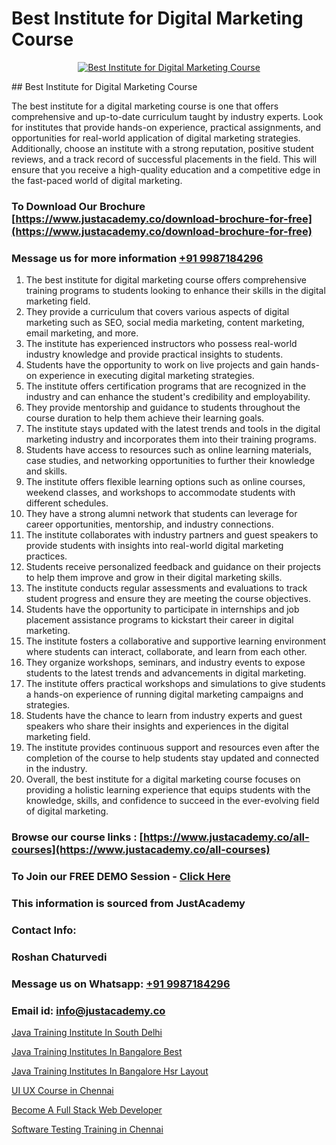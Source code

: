 # Best Institute for Digital Marketing Course

<p align="center">
  <a href="https://justacademy.co/course-detail/digital-marketing">
    <img src="https://justacademy.co/storage2/course_image/1676636720_course_image.webp" alt="Best Institute for Digital Marketing Course">
  </a>
</p>
## Best Institute for Digital Marketing Course

The best institute for a digital marketing course is one that offers comprehensive and up-to-date curriculum taught by industry experts. Look for institutes that provide hands-on experience, practical assignments, and opportunities for real-world application of digital marketing strategies. Additionally, choose an institute with a strong reputation, positive student reviews, and a track record of successful placements in the field. This will ensure that you receive a high-quality education and a competitive edge in the fast-paced world of digital marketing.
### To Download Our Brochure [https://www.justacademy.co/download-brochure-for-free](https://www.justacademy.co/download-brochure-for-free)
### Message us for more information [+91 9987184296](https://api.whatsapp.com/send?phone=919987184296)
1) The best institute for digital marketing course offers comprehensive training programs to students looking to enhance their skills in the digital marketing field.
2) They provide a curriculum that covers various aspects of digital marketing such as SEO, social media marketing, content marketing, email marketing, and more.
3) The institute has experienced instructors who possess real-world industry knowledge and provide practical insights to students.
4) Students have the opportunity to work on live projects and gain hands-on experience in executing digital marketing strategies.
5) The institute offers certification programs that are recognized in the industry and can enhance the student's credibility and employability.
6) They provide mentorship and guidance to students throughout the course duration to help them achieve their learning goals.
7) The institute stays updated with the latest trends and tools in the digital marketing industry and incorporates them into their training programs.
8) Students have access to resources such as online learning materials, case studies, and networking opportunities to further their knowledge and skills.
9) The institute offers flexible learning options such as online courses, weekend classes, and workshops to accommodate students with different schedules.
10) They have a strong alumni network that students can leverage for career opportunities, mentorship, and industry connections.
11) The institute collaborates with industry partners and guest speakers to provide students with insights into real-world digital marketing practices.
12) Students receive personalized feedback and guidance on their projects to help them improve and grow in their digital marketing skills.
13) The institute conducts regular assessments and evaluations to track student progress and ensure they are meeting the course objectives.
14) Students have the opportunity to participate in internships and job placement assistance programs to kickstart their career in digital marketing.
15) The institute fosters a collaborative and supportive learning environment where students can interact, collaborate, and learn from each other.
16) They organize workshops, seminars, and industry events to expose students to the latest trends and advancements in digital marketing.
17) The institute offers practical workshops and simulations to give students a hands-on experience of running digital marketing campaigns and strategies.
18) Students have the chance to learn from industry experts and guest speakers who share their insights and experiences in the digital marketing field.
19) The institute provides continuous support and resources even after the completion of the course to help students stay updated and connected in the industry.
20) Overall, the best institute for a digital marketing course focuses on providing a holistic learning experience that equips students with the knowledge, skills, and confidence to succeed in the ever-evolving field of digital marketing.

### Browse our course links : [https://www.justacademy.co/all-courses](https://www.justacademy.co/all-courses) 
### To Join our FREE DEMO Session - [Click Here](https://www.justacademy.co/register-for-course-demo)


### This information is sourced from JustAcademy
### Contact Info:
### Roshan Chaturvedi
### Message us on Whatsapp: [+91 9987184296](https://api.whatsapp.com/send?phone=919987184296)
### Email id: [info@justacademy.co](mailto:info@justacademy.co)
                
[Java Training Institute In South Delhi](https://www.linkedin.com/pulse/java-training-institute-south-delhi-justacademy-jaipur-enq9e?trackingId=lFwEekXa%2Fq2u3mL8szNDWQ%3D%3D&lipi=urn%3Ali%3Apage%3Ad_flagship3_company_admin%3BPHZ4e%2FC0SW%2BPbqGLUXrWbQ%3D%3D)

[Java Training Institutes In Bangalore Best](https://www.linkedin.com/pulse/java-training-institutes-bangalore-best-justacademy-portland-ueccf?trackingId=KPSmZ6r%2FgocCB1AN%2FTrZIw%3D%3D&lipi=urn%3Ali%3Apage%3Ad_flagship3_company_admin%3BTqighWlRRkKZzOjpwndZdw%3D%3D)

[Java Training Institutes In Bangalore Hsr Layout](https://medium.com/@prempja40/java-training-institutes-in-bangalore-hsr-layout-7c4998a8b328)

[UI UX Course in Chennai](https://medium.com/@namusn/ui-ux-course-in-chennai-7880cd56e892)

[Become A Full Stack Web Developer](https://justacademyin.github.io/Articles/Become-A-Full-Stack-Web-Developer)

[Software Testing Training in Chennai](https://justacademyin.github.io/justacademy/software-testing-training-in-chennai)

